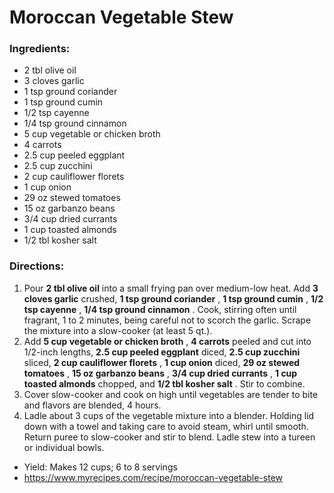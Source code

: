 # Moroccan Vegetable Stew 

### Ingredients: 
* 2 tbl olive oil
* 3 cloves garlic
* 1 tsp ground coriander
* 1 tsp ground cumin
* 1/2 tsp cayenne
* 1/4 tsp ground cinnamon
* 5 cup vegetable or chicken broth
* 4 carrots
* 2.5 cup peeled eggplant
* 2.5 cup zucchini
* 2 cup cauliflower florets
* 1 cup onion
* 29 oz stewed tomatoes
* 15 oz garbanzo beans
* 3/4 cup dried currants
* 1 cup toasted almonds
* 1/2 tbl kosher salt

### Directions: 
1. Pour **2 tbl olive oil** into a small frying pan over medium-low heat. Add **3 cloves garlic** crushed, **1 tsp ground coriander** , **1 tsp ground cumin** , **1/2 tsp cayenne** , **1/4 tsp ground cinnamon** . Cook, stirring often until fragrant, 1 to 2 minutes, being careful not to scorch the garlic. Scrape the mixture into a slow-cooker (at least 5 qt.). 
2. Add **5 cup vegetable or chicken broth** , **4 carrots** peeled and cut into 1/2-inch lengths, **2.5 cup peeled eggplant** diced, **2.5 cup zucchini** sliced, **2 cup cauliflower florets** , **1 cup onion** diced, **29 oz stewed tomatoes** , **15 oz garbanzo beans** , **3/4 cup dried currants** , **1 cup toasted almonds** chopped, and **1/2 tbl kosher salt** . Stir to combine. 
3. Cover slow-cooker and cook on high until vegetables are tender to bite and flavors are blended, 4 hours. 
4. Ladle about 3 cups of the vegetable mixture into a blender. Holding lid down with a towel and taking care to avoid steam, whirl until smooth. Return puree to slow-cooker and stir to blend. Ladle stew into a tureen or individual bowls. 
* Yield: Makes 12 cups; 6 to 8 servings 
* https://www.myrecipes.com/recipe/moroccan-vegetable-stew 
